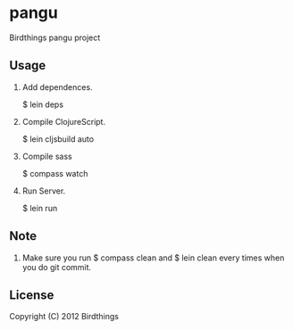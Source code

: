# pangu

Birdthings pangu project

## Usage

1. Add dependences.

    $ lein deps

2. Compile ClojureScript.

    $ lein cljsbuild auto

3. Compile sass

    $ compass watch

3. Run Server.

    $ lein run

## Note

1. Make sure you run $ compass clean and $ lein clean every times when you do git commit.

## License

Copyright (C) 2012 Birdthings
